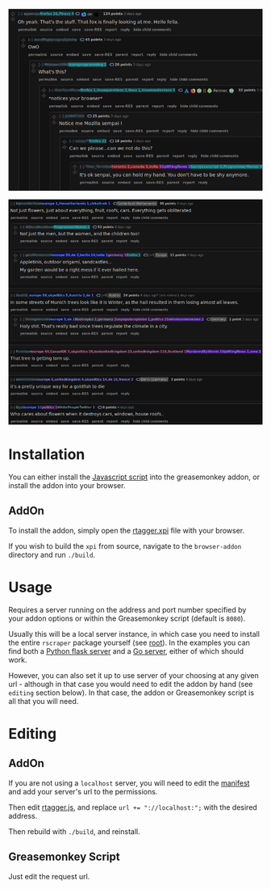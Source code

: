 ![Example 1](res/img/1.png)

![Example 2](res/img/2.png)

# Installation

You can either install the [Javascript script](rtagger.js) into the greasemonkey addon, or install the addon into your browser.

## AddOn

To install the addon, simply open the [rtagger.xpi](browser-addon/rtagger.xpi) file with your browser.

If you wish to build the `xpi` from source, navigate to the `browser-addon` directory and run `./build`.

# Usage

Requires a server running on the address and port number specified by your addon options or within the Greasemonkey script (default is `8080`).

Usually this will be a local server instance, in which case you need to install the entire `rscraper` package yourself (see [root](..)). In the examples you can find both a [Python flask server](server.py) and a [Go server](src/rtagger.go), either of which should work.

However, you can also set it up to use server of your choosing at any given url - although in that case you would need to edit the addon by hand (see `editing` section below). In that case, the addon or Greasemonkey script is all that you will need.

# Editing

## AddOn

If you are not using a `localhost` server, you will need to edit the [manifest](browser-addon/manifest.json) and add your server's url to the permissions.

Then edit [rtagger.js](browser-addon/js/rtagger.js), and replace `url += "://localhost:";` with the desired address.

Then rebuild with `./build`, and reinstall.

## Greasemonkey Script

Just edit the request url.
